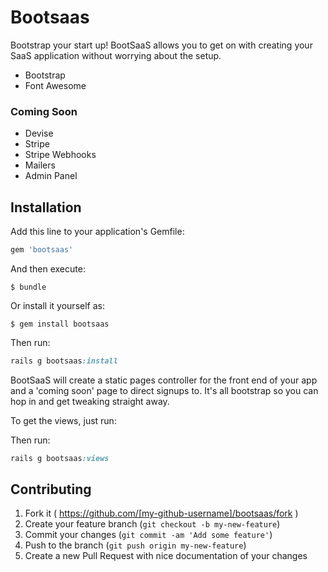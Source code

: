 # Bootsaas

Bootstrap your start up! BootSaaS allows you to get on with creating your SaaS application without worrying about the setup.

- Bootstrap
- Font Awesome

### Coming Soon

- Devise
- Stripe
- Stripe Webhooks
- Mailers
- Admin Panel

## Installation

Add this line to your application's Gemfile:

```ruby
gem 'bootsaas'
```

And then execute:

    $ bundle

Or install it yourself as:

    $ gem install bootsaas

Then run:

```ruby
rails g bootsaas:install
```

BootSaaS will create a static pages controller for the front end of your app and a 'coming soon' page to direct signups to. It's all bootstrap so you can hop in and get tweaking straight away.

To get the views, just run:

Then run:

```ruby
rails g bootsaas:views
```

## Contributing

1. Fork it ( https://github.com/[my-github-username]/bootsaas/fork )
2. Create your feature branch (`git checkout -b my-new-feature`)
3. Commit your changes (`git commit -am 'Add some feature'`)
4. Push to the branch (`git push origin my-new-feature`)
5. Create a new Pull Request with nice documentation of your changes
